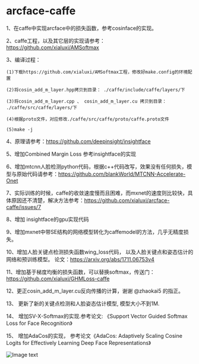 # arcface-caffe

1、在caffe中实现arcface中的损失函数，参考cosinface的实现。

2、caffe工程，以及其它层的实现请参考：https://github.com/xialuxi/AMSoftmax

3、编译过程：

    (1)下载https://github.com/xialuxi/AMSoftmax工程，修改好make.config的环境配置
    
    (2)将cosin_add_m_layer.hpp拷贝到目录： ./caffe/include/caffe/layers/下
    
    (3)将cosin_add_m_layer.cpp 、 cosin_add_m_layer.cu 拷贝到目录： ./caffe/src/caffe/layers/下
    
    (4)根据proto文件，对应修改./caffe/src/caffe/proto/caffe.proto文件
    
    (5)make -j

4、原理请参考：https://github.com/deepinsight/insightface

5、增加Combined Margin Loss 参考insightface的实现

6、增加mtcnn人脸检测python代码，根据c++代码改写，效果没有任何损失，模型与原始代码请参考：https://github.com/blankWorld/MTCNN-Accelerate-Onet

7、实际训练的时候，caffe的收敛速度慢而且困难，而mxnet的速度则比较快，具体原因还不清楚，解决方法参考：https://github.com/xialuxi/arcface-caffe/issues/7

8、增加 insightface的gpu实现代码

9、增加mxnet中带SE结构的网络模型转化为caffemodel的方法，几乎无精度损失。

10、增加人脸关键点检测损失函数wing_loss代码， 以及人脸关键点和姿态估计的网络和预训练模型。
    论文：https://arxiv.org/abs/1711.06753v4
    
11、增加基于梯度均衡的损失函数，可以替换softmax，传送门：https://github.com/xialuxi/GHMLoss-caffe

12、更正cosin_add_m_layer.cu反向传播的计算，谢谢 @zhaokai5 的指正。

13、 更新了新的关键点检测和人脸姿态估计模型, 模型大小不到1M.

14、 增加SV-X-Softmax的实现.参考论文:  《Support Vector Guided Softmax Loss for Face Recognition》

15、 增加AdaCos的实现， 参考论文《AdaCos: Adaptively Scaling Cosine Logits for Effectively Learning Deep Face Representations》




![Image text](https://github.com/xialuxi/arcface-caffe/blob/master/AdaCos/Selection_167.png)
